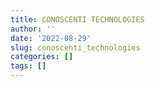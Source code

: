 ```yaml
---
title: CONOSCENTI TECHNOLOGIES
author: ''
date: '2022-08-29'
slug: conoscenti_technologies
categories: []
tags: []
---
```

